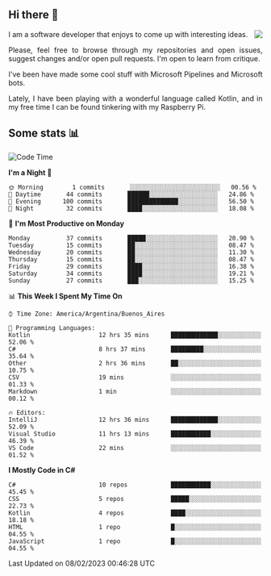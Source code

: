 ## Hi there :slightly_smiling_face:

<img src="https://github-readme-stats.vercel.app/api?username=victorgrycuk&show_icons=true&count_private=true&title_color=F7941E&icon_color=F7941E" align="right">

<p align="justify">
I am a software developer that enjoys to come up with interesting ideas.
<p/>

<p align= "justify">
Please, feel free to browse through my repositories and open issues, suggest changes and/or open pull requests. I'm open to learn from critique.
<p/>


<p align= "justify">
I've been have made some cool stuff with Microsoft Pipelines and Microsoft bots.
<p/>

<p align= "justify">
Lately, I have been playing with a wonderful language called Kotlin, and in my free time I can be found tinkering with my Raspberry Pi.
<p/>

## Some stats :bar_chart:
<!--START_SECTION:waka-->
![Code Time](http://img.shields.io/badge/Code%20Time-1%2C347%20hrs%2045%20mins-blue)

**I'm a Night 🦉** 

```text
🌞 Morning        1 commits       ░░░░░░░░░░░░░░░░░░░░░░░░░   00.56 % 
🌆 Daytime       44 commits       ██████░░░░░░░░░░░░░░░░░░░   24.86 % 
🌃 Evening      100 commits       ██████████████░░░░░░░░░░░   56.50 % 
🌙 Night         32 commits       ████░░░░░░░░░░░░░░░░░░░░░   18.08 % 

```
📅 **I'm Most Productive on Monday** 

```text
Monday          37 commits       █████░░░░░░░░░░░░░░░░░░░░   20.90 % 
Tuesday         15 commits       ██░░░░░░░░░░░░░░░░░░░░░░░   08.47 % 
Wednesday       20 commits       ██░░░░░░░░░░░░░░░░░░░░░░░   11.30 % 
Thursday        15 commits       ██░░░░░░░░░░░░░░░░░░░░░░░   08.47 % 
Friday          29 commits       ████░░░░░░░░░░░░░░░░░░░░░   16.38 % 
Saturday        34 commits       ████░░░░░░░░░░░░░░░░░░░░░   19.21 % 
Sunday          27 commits       ███░░░░░░░░░░░░░░░░░░░░░░   15.25 % 

```


📊 **This Week I Spent My Time On** 

```text
⌚︎ Time Zone: America/Argentina/Buenos_Aires

💬 Programming Languages: 
Kotlin                   12 hrs 35 mins      █████████████░░░░░░░░░░░░   52.06 % 
C#                       8 hrs 37 mins       █████████░░░░░░░░░░░░░░░░   35.64 % 
Other                    2 hrs 36 mins       ██░░░░░░░░░░░░░░░░░░░░░░░   10.75 % 
CSV                      19 mins             ░░░░░░░░░░░░░░░░░░░░░░░░░   01.33 % 
Markdown                 1 min               ░░░░░░░░░░░░░░░░░░░░░░░░░   00.12 % 

🔥 Editors: 
IntelliJ                 12 hrs 36 mins      █████████████░░░░░░░░░░░░   52.09 % 
Visual Studio            11 hrs 13 mins      ███████████░░░░░░░░░░░░░░   46.39 % 
VS Code                  22 mins             ░░░░░░░░░░░░░░░░░░░░░░░░░   01.52 % 

```

**I Mostly Code in C#** 

```text
C#                       10 repos            ███████████░░░░░░░░░░░░░░   45.45 % 
CSS                      5 repos             █████░░░░░░░░░░░░░░░░░░░░   22.73 % 
Kotlin                   4 repos             ████░░░░░░░░░░░░░░░░░░░░░   18.18 % 
HTML                     1 repo              █░░░░░░░░░░░░░░░░░░░░░░░░   04.55 % 
JavaScript               1 repo              █░░░░░░░░░░░░░░░░░░░░░░░░   04.55 % 

```



 Last Updated on 08/02/2023 00:46:28 UTC
<!--END_SECTION:waka-->
